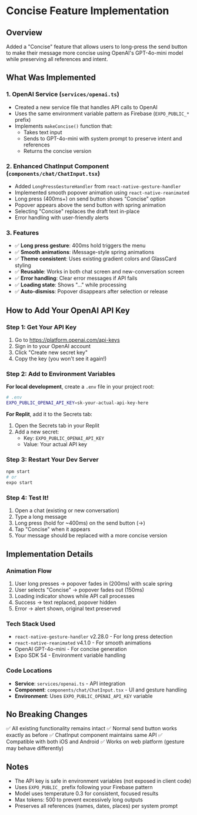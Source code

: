 # Concise Feature Implementation

## Overview
Added a "Concise" feature that allows users to long-press the send button to make their message more concise using OpenAI's GPT-4o-mini model while preserving all references and intent.

## What Was Implemented

### 1. OpenAI Service (`services/openai.ts`)
- Created a new service file that handles API calls to OpenAI
- Uses the same environment variable pattern as Firebase (`EXPO_PUBLIC_*` prefix)
- Implements `makeConcise()` function that:
  - Takes text input
  - Sends to GPT-4o-mini with system prompt to preserve intent and references
  - Returns the concise version

### 2. Enhanced ChatInput Component (`components/chat/ChatInput.tsx`)
- Added `LongPressGestureHandler` from `react-native-gesture-handler`
- Implemented smooth popover animation using `react-native-reanimated`
- Long press (400ms+) on send button shows "Concise" option
- Popover appears above the send button with spring animation
- Selecting "Concise" replaces the draft text in-place
- Error handling with user-friendly alerts

### 3. Features
- ✅ **Long press gesture**: 400ms hold triggers the menu
- ✅ **Smooth animations**: iMessage-style spring animations
- ✅ **Theme consistent**: Uses existing gradient colors and GlassCard styling
- ✅ **Reusable**: Works in both chat screen and new-conversation screen
- ✅ **Error handling**: Clear error messages if API fails
- ✅ **Loading state**: Shows "..." while processing
- ✅ **Auto-dismiss**: Popover disappears after selection or release

## How to Add Your OpenAI API Key

### Step 1: Get Your API Key
1. Go to https://platform.openai.com/api-keys
2. Sign in to your OpenAI account
3. Click "Create new secret key"
4. Copy the key (you won't see it again!)

### Step 2: Add to Environment Variables

**For local development**, create a `.env` file in your project root:

```bash
# .env
EXPO_PUBLIC_OPENAI_API_KEY=sk-your-actual-api-key-here
```

**For Replit**, add it to the Secrets tab:
1. Open the Secrets tab in your Replit
2. Add a new secret:
   - Key: `EXPO_PUBLIC_OPENAI_API_KEY`
   - Value: Your actual API key

### Step 3: Restart Your Dev Server
```bash
npm start
# or
expo start
```

### Step 4: Test It!
1. Open a chat (existing or new conversation)
2. Type a long message
3. Long press (hold for ~400ms) on the send button (→)
4. Tap "Concise" when it appears
5. Your message should be replaced with a more concise version

## Implementation Details

### Animation Flow
1. User long presses → popover fades in (200ms) with scale spring
2. User selects "Concise" → popover fades out (150ms) 
3. Loading indicator shows while API call processes
4. Success → text replaced, popover hidden
5. Error → alert shown, original text preserved

### Tech Stack Used
- `react-native-gesture-handler` v2.28.0 - For long press detection
- `react-native-reanimated` v4.1.0 - For smooth animations
- OpenAI GPT-4o-mini - For concise generation
- Expo SDK 54 - Environment variable handling

### Code Locations
- **Service**: `services/openai.ts` - API integration
- **Component**: `components/chat/ChatInput.tsx` - UI and gesture handling
- **Environment**: Uses `EXPO_PUBLIC_OPENAI_API_KEY` variable

## No Breaking Changes
✅ All existing functionality remains intact
✅ Normal send button works exactly as before
✅ ChatInput component maintains same API
✅ Compatible with both iOS and Android
✅ Works on web platform (gesture may behave differently)

## Notes
- The API key is safe in environment variables (not exposed in client code)
- Uses `EXPO_PUBLIC_` prefix following your Firebase pattern
- Model uses temperature 0.3 for consistent, focused results
- Max tokens: 500 to prevent excessively long outputs
- Preserves all references (names, dates, places) per system prompt


